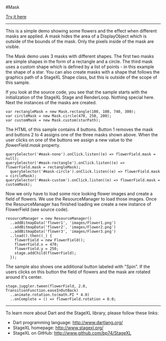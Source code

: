 #Mask

[Try it here](http://www.stagexl.org/samples/mask/ "StageXL Mask Sample")

---

This is a simple demo showing some flowers and the effect when different masks
are applied. A mask hides the area of a DisplayObject which is outside of the
bounds of the mask. Only the pixels inside of the mask are visible.

The Mask demo uses 3 masks with different shapes. The first two masks are simple
shapes in the form of a rectangle and a circle. The third mask uses a custom
shape which is defined by a list of points - in this example the shape of a
star. You can also create masks with a shape that follows the graphics path of a
StageXL Shape class, but this is outside of the scope of this sample.

If you look at the source code, you see that the sample starts with the
initialization of the StageXL Stage and RenderLoop. Nothing special here. Next
the instances of the masks are created.

    var rectangleMask = new Mask.rectangle(100, 100, 740, 300);
    var circleMask = new Mask.circle(470, 250, 200);
    var customMask = new Mask.custom(starPath);

The HTML of this sample contains 4 buttons. Button 1 removes the mask and
buttons 2 to 4 assigns one of the three masks shown above. When the user clicks
on one of the buttons we assign a new value to the *flowerField.mask* property.

    querySelector('#mask-none').onClick.listen((e) => flowerField.mask = null);
  	querySelector('#mask-rectangle').onClick.listen((e) => flowerField.mask = rectangleMask);
	  querySelector('#mask-circle').onClick.listen((e) => flowerField.mask = circleMask);
  	querySelector('#mask-custom').onClick.listen((e) => flowerField.mask = customMask);
 
Now we only have to load some nice looking flower images and create a field of
flowers. We use the ResourceManager to load those images. Once the
ResourceManager has finished loading we create a new instance of FlowerField
(see source code).

    resourceManager = new ResourceManager()
      ..addBitmapData('flower1', 'images/Flower1.png')
      ..addBitmapData('flower2', 'images/Flower2.png')
      ..addBitmapData('flower3', 'images/Flower3.png')
      ..load().then((_) {
        flowerField = new FlowerField();
        flowerField.x = 470;
        flowerField.y = 250;
        stage.addChild(flowerField);
      });

The sample also shows one additional button labeled with "Spin". If the users
clicks on this button the field of flowers and the mask are rotated around it's
center.

    stage.juggler.tween(flowerField, 2.0, TransitionFunction.easeInOutBack)
      ..animate.rotation.to(math.PI * 4.0)
      ..onComplete = () => flowerField.rotation = 0.0; 

---

To learn more about Dart and the StageXL library, please follow these links: 

* Dart programming language: <http://www.dartlang.org/>
* StageXL homepage: <http://www.stagexl.org/>
* StageXL on GitHub: <http://www.github.com/bp74/StageXL>

